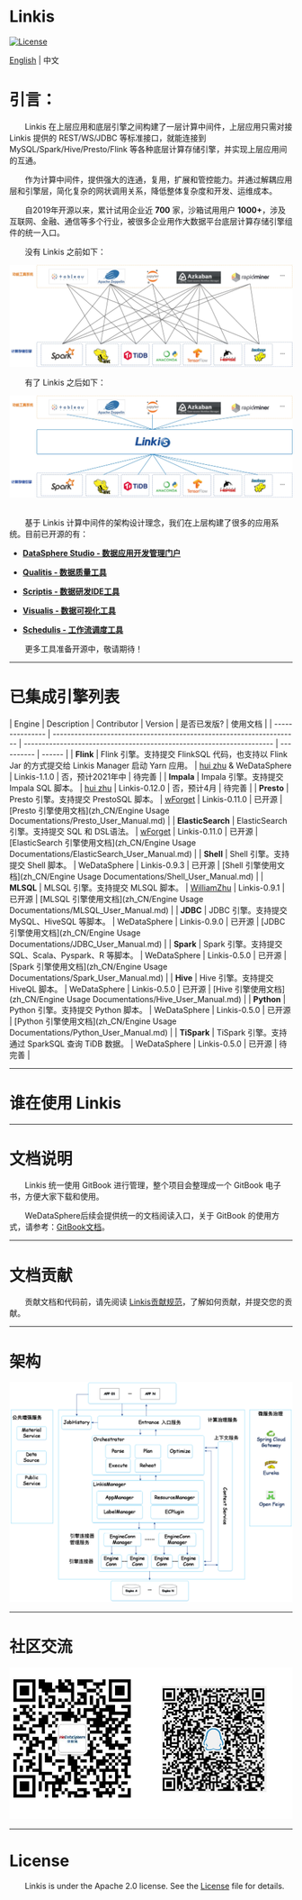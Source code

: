 Linkis
============

[![License](https://img.shields.io/badge/license-Apache%202-4EB1BA.svg)](https://www.apache.org/licenses/LICENSE-2.0.html)

[English](README.md) | 中文

# 引言：

&nbsp; &nbsp; &nbsp; &nbsp;Linkis 在上层应用和底层引擎之间构建了一层计算中间件，上层应用只需对接 Linkis 提供的 REST/WS/JDBC 等标准接口，就能连接到 MySQL/Spark/Hive/Presto/Flink 等各种底层计算存储引擎，并实现上层应用间的互通。

&nbsp; &nbsp; &nbsp; &nbsp;作为计算中间件，提供强大的连通，复用，扩展和管控能力。并通过解耦应用层和引擎层，简化复杂的网状调用关系，降低整体复杂度和开发、运维成本。

&nbsp; &nbsp; &nbsp; &nbsp;自2019年开源以来，累计试用企业近 **700** 家，沙箱试用用户 **1000+**，涉及 互联网、金融、通信等多个行业，被很多企业用作大数据平台底层计算存储引擎组件的统一入口。

&nbsp; &nbsp; &nbsp; &nbsp;没有 Linkis 之前如下：

![原大数据生态图](zh_CN/Images/Architecture/linkis-intro-01.jpg)

&nbsp; &nbsp; &nbsp; &nbsp;有了 Linkis 之后如下：

![Linkis效果图](zh_CN/Images/Architecture/linkis-intro-02.jpg)
<br>
<br>

&nbsp; &nbsp; &nbsp; &nbsp;基于 Linkis 计算中间件的架构设计理念，我们在上层构建了很多的应用系统。目前已开源的有：

- [**DataSphere Studio - 数据应用开发管理门户**](https://github.com/WeBankFinTech/DataSphereStudio)

- [**Qualitis - 数据质量工具**](https://github.com/WeBankFinTech/Qualitis)

- [**Scriptis - 数据研发IDE工具**](https://github.com/WeBankFinTech/Scriptis)

- [**Visualis - 数据可视化工具**](https://github.com/WeBankFinTech/Visualis)

- [**Schedulis - 工作流调度工具**](https://github.com/WeBankFinTech/Schedulis)

&nbsp; &nbsp; &nbsp; &nbsp;更多工具准备开源中，敬请期待！

----

# 已集成引擎列表

| Engine     | Description                                                          | Contributor                                                           | Version    | 是否已发版? | 使用文档 |
| --------------- | -------------------------------------------------------------------- | --------------------------------------------------------------------- | ---------- | ------ |
| **Flink**  | Flink 引擎。支持提交 FlinkSQL 代码，也支持以 Flink Jar 的方式提交给 Linkis Manager 启动 Yarn 应用。 | [hui zhu](https://github.com/liangqilang) & WeDataSphere | Linkis-1.1.0 | 否，预计2021年中 | 待完善 |
| **Impala**     | Impala 引擎。支持提交 Impala SQL 脚本。 | [hui zhu](https://github.com/liangqilang) | Linkis-0.12.0 | 否，预计4月 | 待完善 |
| **Presto**  | Presto 引擎。支持提交 PrestoSQL 脚本。 | [wForget](https://github.com/wForget)  | Linkis-0.11.0 | 已开源 | [Presto 引擎使用文档](zh_CN/Engine Usage Documentations/Presto_User_Manual.md) |
| **ElasticSearch** | ElasticSearch 引擎。支持提交 SQL 和 DSL语法。  | [wForget](https://github.com/wForget)  | Linkis-0.11.0 | 已开源 | [ElasticSearch 引擎使用文档](zh_CN/Engine Usage Documentations/ElasticSearch_User_Manual.md) |
| **Shell**  | Shell 引擎。支持提交 Shell 脚本。 | WeDataSphere | Linkis-0.9.3 | 已开源 | [Shell 引擎使用文档](zh_CN/Engine Usage Documentations/Shell_User_Manual.md) |
| **MLSQL**   | MLSQL 引擎。支持提交 MLSQL 脚本。 | [WilliamZhu](https://github.com/allwefantasy) | Linkis-0.9.1 | 已开源 | [MLSQL 引擎使用文档](zh_CN/Engine Usage Documentations/MLSQL_User_Manual.md) |
| **JDBC**   | JDBC 引擎。支持提交 MySQL、HiveSQL 等脚本。 | WeDataSphere | Linkis-0.9.0 | 已开源 | [JDBC 引擎使用文档](zh_CN/Engine Usage Documentations/JDBC_User_Manual.md) |
| **Spark**   | Spark 引擎。支持提交 SQL、Scala、Pyspark、R 等脚本。 | WeDataSphere | Linkis-0.5.0 | 已开源 | [Spark 引擎使用文档](zh_CN/Engine Usage Documentations/Spark_User_Manual.md) |
| **Hive**   | Hive 引擎。支持提交 HiveQL 脚本。 | WeDataSphere | Linkis-0.5.0 | 已开源 | [Hive 引擎使用文档](zh_CN/Engine Usage Documentations/Hive_User_Manual.md) |
| **Python**   | Python 引擎。支持提交 Python 脚本。 | WeDataSphere | Linkis-0.5.0 | 已开源 | [Python 引擎使用文档](zh_CN/Engine Usage Documentations/Python_User_Manual.md) |
| **TiSpark**   | TiSpark 引擎。支持通过 SparkSQL 查询 TiDB 数据。 | WeDataSphere | Linkis-0.5.0 | 已开源 | 待完善 |

----

# 谁在使用 Linkis


----

# 文档说明

&nbsp; &nbsp; &nbsp; &nbsp;Linkis 统一使用 GitBook 进行管理，整个项目会整理成一个 GitBook 电子书，方便大家下载和使用。

&nbsp; &nbsp; &nbsp; &nbsp;WeDataSphere后续会提供统一的文档阅读入口，关于 GitBook 的使用方式，请参考：[GitBook文档](http://caibaojian.com/gitbook/)。

----

# 文档贡献

&nbsp; &nbsp; &nbsp; &nbsp;贡献文档和代码前，请先阅读 [Linkis贡献规范](zh_CN/Development%20Documents/Contributing.md)，了解如何贡献，并提交您的贡献。

----
 
# 架构
  
![Architecture](zh_CN/Images/Architecture/Linkis1.0-architecture.png)

----

# 社区交流

![交流](zh_CN/Images/Introduction/introduction.png)

----

# License

&nbsp; &nbsp; &nbsp; &nbsp;Linkis is under the Apache 2.0 license. See the [License](https://github.com/WeBankFinTech/Linkis/LICENSE) file for details.